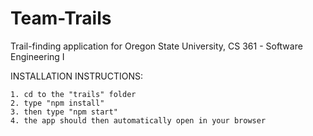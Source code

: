 # Team-Trails

Trail-finding application for Oregon State University, CS 361 - Software Engineering I

INSTALLATION INSTRUCTIONS:

    1. cd to the "trails" folder
    2. type "npm install"
    3. then type "npm start"
    4. the app should then automatically open in your browser

